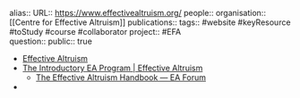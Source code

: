 alias:: 
URL:: https://www.effectivealtruism.org/
people:: 
organisation:: [[Centre for Effective Altruism]] 
publications:: 
tags:: #website #keyResource #toStudy #course #collaborator 
project:: #EFA  
question::
public:: true

- [Effective Altruism](https://www.effectivealtruism.org/)
- [The Introductory EA Program | Effective Altruism](https://www.effectivealtruism.org/virtual-programs/introductory-program)
	- [The Effective Altruism Handbook — EA Forum](https://forum.effectivealtruism.org/handbook)
-